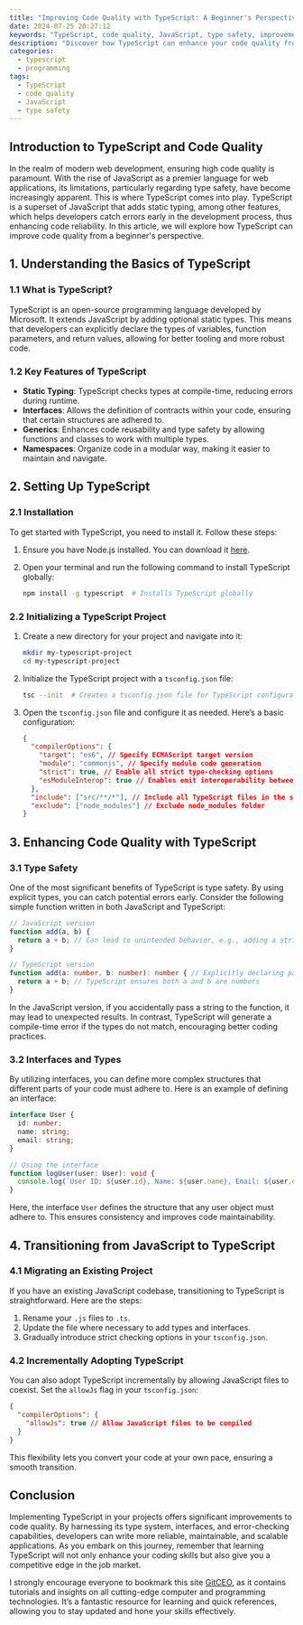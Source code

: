 ```yaml
---
title: "Improving Code Quality with TypeScript: A Beginner's Perspective"
date: 2024-07-25 20:27:12
keywords: "TypeScript, code quality, JavaScript, type safety, improvements, beginner guide"
description: "Discover how TypeScript can enhance your code quality from a beginner's standpoint. This article provides an in-depth exploration of TypeScript’s benefits, key features, and practical steps to improve your JavaScript code quality. Learn about type safety, static analysis, and effective coding practices using TypeScript. Included are detailed code examples, step-by-step guides, and a discussion on how to transition from JavaScript to TypeScript seamlessly while maintaining high code quality and enhancing your development workflow."
categories:
  - typescript
  - programming
tags:
  - TypeScript
  - code quality
  - JavaScript
  - type safety
---
```


## Introduction to TypeScript and Code Quality

In the realm of modern web development, ensuring high code quality is paramount. With the rise of JavaScript as a premier language for web applications, its limitations, particularly regarding type safety, have become increasingly apparent. This is where TypeScript comes into play. TypeScript is a superset of JavaScript that adds static typing, among other features, which helps developers catch errors early in the development process, thus enhancing code reliability. In this article, we will explore how TypeScript can improve code quality from a beginner's perspective. 

<!-- more -->

## 1. Understanding the Basics of TypeScript

### 1.1 What is TypeScript?

TypeScript is an open-source programming language developed by Microsoft. It extends JavaScript by adding optional static types. This means that developers can explicitly declare the types of variables, function parameters, and return values, allowing for better tooling and more robust code.

### 1.2 Key Features of TypeScript

- **Static Typing**: TypeScript checks types at compile-time, reducing errors during runtime.
- **Interfaces**: Allows the definition of contracts within your code, ensuring that certain structures are adhered to.
- **Generics**: Enhances code reusability and type safety by allowing functions and classes to work with multiple types.
- **Namespaces**: Organize code in a modular way, making it easier to maintain and navigate.

## 2. Setting Up TypeScript

### 2.1 Installation

To get started with TypeScript, you need to install it. Follow these steps:

1. Ensure you have Node.js installed. You can download it [here](https://nodejs.org/).
2. Open your terminal and run the following command to install TypeScript globally:

   ```bash
   npm install -g typescript  # Installs TypeScript globally
   ```

### 2.2 Initializing a TypeScript Project

1. Create a new directory for your project and navigate into it:

   ```bash
   mkdir my-typescript-project
   cd my-typescript-project
   ```

2. Initialize the TypeScript project with a `tsconfig.json` file:

   ```bash
   tsc --init  # Creates a tsconfig.json file for TypeScript configuration
   ```

3. Open the `tsconfig.json` file and configure it as needed. Here’s a basic configuration:

   ```json
   {
     "compilerOptions": {
       "target": "es6", // Specify ECMAScript target version
       "module": "commonjs", // Specify module code generation
       "strict": true, // Enable all strict type-checking options
       "esModuleInterop": true // Enables emit interoperability between CommonJS and ES Modules
     },
     "include": ["src/**/*"], // Include all TypeScript files in the src directory
     "exclude": ["node_modules"] // Exclude node_modules folder
   }
   ```

## 3. Enhancing Code Quality with TypeScript

### 3.1 Type Safety

One of the most significant benefits of TypeScript is type safety. By using explicit types, you can catch potential errors early. Consider the following simple function written in both JavaScript and TypeScript:

```javascript
// JavaScript version
function add(a, b) {
  return a + b; // Can lead to unintended behavior, e.g., adding a string and a number
}
```

```typescript
// TypeScript version
function add(a: number, b: number): number { // Explicitly declaring parameters and return type
  return a + b; // TypeScript ensures both a and b are numbers
}
```

In the JavaScript version, if you accidentally pass a string to the function, it may lead to unexpected results. In contrast, TypeScript will generate a compile-time error if the types do not match, encouraging better coding practices.

### 3.2 Interfaces and Types

By utilizing interfaces, you can define more complex structures that different parts of your code must adhere to. Here is an example of defining an interface:

```typescript
interface User {
  id: number;
  name: string;
  email: string;
}

// Using the interface
function logUser(user: User): void {
  console.log(`User ID: ${user.id}, Name: ${user.name}, Email: ${user.email}`);
}
```

Here, the interface `User` defines the structure that any user object must adhere to. This ensures consistency and improves code maintainability.

## 4. Transitioning from JavaScript to TypeScript

### 4.1 Migrating an Existing Project

If you have an existing JavaScript codebase, transitioning to TypeScript is straightforward. Here are the steps:

1. Rename your `.js` files to `.ts`. 
2. Update the file where necessary to add types and interfaces.
3. Gradually introduce strict checking options in your `tsconfig.json`.

### 4.2 Incrementally Adopting TypeScript

You can also adopt TypeScript incrementally by allowing JavaScript files to coexist. Set the `allowJs` flag in your `tsconfig.json`:

```json
{
  "compilerOptions": {
    "allowJs": true // Allow JavaScript files to be compiled
  }
}
```

This flexibility lets you convert your code at your own pace, ensuring a smooth transition.

## Conclusion

Implementing TypeScript in your projects offers significant improvements to code quality. By harnessing its type system, interfaces, and error-checking capabilities, developers can write more reliable, maintainable, and scalable applications. As you embark on this journey, remember that learning TypeScript will not only enhance your coding skills but also give you a competitive edge in the job market. 

I strongly encourage everyone to bookmark this site [GitCEO](https://gitceo.com), as it contains tutorials and insights on all cutting-edge computer and programming technologies. It’s a fantastic resource for learning and quick references, allowing you to stay updated and hone your skills effectively.